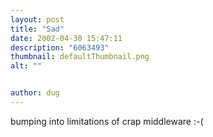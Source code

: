 ```yaml
---
layout: post
title: "Sad"
date: 2002-04-30 15:47:11
description: "6063493"
thumbnail: defaultThumbnail.png
alt: ""


author: dug
---
```


<p>bumping into limitations of crap middleware :-(</p>
